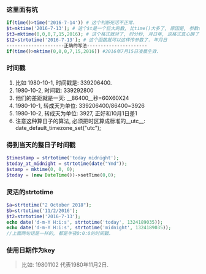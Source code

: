 ### 这里面有坑

```php
if(time()>time('2016-7-14')) # 这个判断死活不正常.
$t=mktime('2016-7-13'); # 这个$t是一个巨大的数, 比time()大多了, 原因是, 参数传错了.
$t3=mktime(0,0,0,7,15,2016); # 这个格式就对了, 时分秒, 月日年, 这格式真心醉了.
$t2=strtotime('2016-7-13'); # 这个函数就可以这样传参数了. 年月日
---------------------正确的写法----------------------
if(time()>mktime(0,0,0,7,15,2016)) #2016年7月15日凌晨生效.
```

### 时间戳

1. 比如 1980-10-1, 时间戳是: 339206400. 
2. 1980-10-2, 时间戳: 339292800
3. 他们的差距就是一天: __86400__秒=60X60X24
4. 1980-10-1, 转成天为单位: 339206400/86400=3926
5. 1980-10-2, 转成天为单位: 3927, 正好和10月1日差1
6. 注意这种算日子的算法, 必须把时区算成标准的__utc__: date_default_timezone_set("utc");

### 得到当天的整日子时间戳

```php
$timestamp = strtotime('today midnight');
$today_at_midnight = strtotime(date("Ymd"));
$stamp = mktime(0, 0, 0);
$today = (new DateTime())->setTime(0,0);
```

### 灵活的strtotime

```php
$a=strtotime("2 October 2018");
$b=strtotime('11/2/2016');
$t2=strtotime('2016-7-13');
echo date('d-m-Y H:i:s', strtotime('today', 1324189035));
echo date('d-m-Y H:i:s', strtotime('midnight', 1324189035));
//上面两句话是一样的, 都是半夜0:0:0的时间戳.
```

### 使用日期作为key

> 比如: 19801102 代表1980年11月2日.